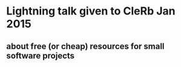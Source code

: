 # Lightning talk given to CleRb Jan 2015

## about free (or cheap) resources for small software projects
